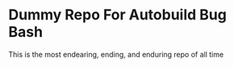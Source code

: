# Dummy Repo For Autobuild Bug Bash
This is the most endearing, ending, and enduring repo of all time


